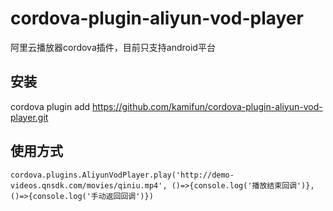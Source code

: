 # cordova-plugin-aliyun-vod-player
阿里云播放器cordova插件，目前只支持android平台

## 安装
cordova plugin add https://github.com/kamifun/cordova-plugin-aliyun-vod-player.git

## 使用方式

```
cordova.plugins.AliyunVodPlayer.play('http://demo-videos.qnsdk.com/movies/qiniu.mp4', ()=>{console.log('播放结束回调')}, ()=>{console.log('手动返回回调')})
```